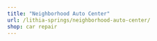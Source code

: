 ```yaml
---
title: "Neighborhood Auto Center"
url: /lithia-springs/neighborhood-auto-center/
shop: car repair
---
```

